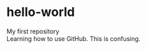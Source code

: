 # hello-world
My first repository<br/>
Learning how to use GitHub. <!--Why I am here.-->
This is confusing.

